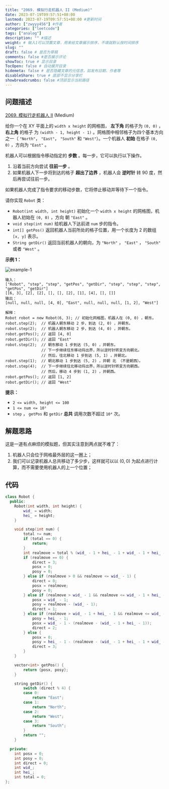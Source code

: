 ```yaml
---
title: "2069. 模拟行走机器人 II (Medium)"
date: 2023-07-19T09:57:51+08:00
lastmod: 2023-07-19T09:57:51+08:00 #更新时间
author: ["zwyyy456"] #作者
categories: ["leetcode"]
tags: ["analog"]
description: "" #描述
weight: # 输入1可以顶置文章，用来给文章展示排序，不填就默认按时间排序
slug: ""
draft: false # 是否为草稿
comments: false #是否展示评论
showToc: true # 显示目录
TocOpen: false # 自动展开目录
hidemeta: false # 是否隐藏文章的元信息，如发布日期、作者等
disableShare: true # 底部不显示分享栏
showbreadcrumbs: false #顶部显示当前路径
---
```

## 问题描述

[2069. 模拟行走机器人 II][link] (Medium)

[link]: https://leetcode.cn/problems/walking-robot-simulation-ii/

给你一个在 XY 平面上的 `width x height` 的网格图， **左下角** 的格子为 `(0, 0)` ， **右上角** 的格子
为 `(width - 1, height - 1)` 。网格图中相邻格子为四个基本方向之一（ `"North"`， `"East"`， `"South"`
和 `"West"`）。一个机器人 **初始** 在格子 `(0, 0)` ，方向为 `"East"` 。

机器人可以根据指令移动指定的 **步数** 。每一步，它可以执行以下操作。

1. 沿着当前方向尝试 **往前一步** 。
2. 如果机器人下一步将到达的格子 **超出了边界** ，机器人会 **逆时针** 转 90 度，然后再尝试往前一步。

如果机器人完成了指令要求的移动步数，它将停止移动并等待下一个指令。

请你实现 `Robot` 类：

- `Robot(int width, int height)` 初始化一个 `width x height` 的网格图，机器人初始在 `(0, 0)` ，方向
朝 `"East"` 。
- `void step(int num)` 给机器人下达前进 `num` 步的指令。
- `int[] getPos()` 返回机器人当前所处的格子位置，用一个长度为 2 的数组 `[x, y]` 表示。
- `String getDir()` 返回当前机器人的朝向，为 `"North"` ， `"East"` ， `"South"` 或者 `"West"` 。

**示例 1：**

![example-1](https://pic-upyun.zwyyy456.tech/smms/2023-12-26-065459.png)

```
输入：
["Robot", "step", "step", "getPos", "getDir", "step", "step", "step", "getPos", "getDir"]
[[6, 3], [2], [2], [], [], [2], [1], [4], [], []]
输出：
[null, null, null, [4, 0], "East", null, null, null, [1, 2], "West"]

解释：
Robot robot = new Robot(6, 3); // 初始化网格图，机器人在 (0, 0) ，朝东。
robot.step(2);  // 机器人朝东移动 2 步，到达 (2, 0) ，并朝东。
robot.step(2);  // 机器人朝东移动 2 步，到达 (4, 0) ，并朝东。
robot.getPos(); // 返回 [4, 0]
robot.getDir(); // 返回 "East"
robot.step(2);  // 朝东移动 1 步到达 (5, 0) ，并朝东。
                // 下一步继续往东移动将出界，所以逆时针转变方向朝北。
                // 然后，往北移动 1 步到达 (5, 1) ，并朝北。
robot.step(1);  // 朝北移动 1 步到达 (5, 2) ，并朝 北 （不是朝西）。
robot.step(4);  // 下一步继续往北移动将出界，所以逆时针转变方向朝西。
                // 然后，移动 4 步到 (1, 2) ，并朝西。
robot.getPos(); // 返回 [1, 2]
robot.getDir(); // 返回 "West"

```

**提示：**

- `2 <= width, height <= 100`
- `1 <= num <= 10⁵`
- `step` ， `getPos` 和 `getDir` **总共** 调用次数不超过 `10⁴` 次。


## 解题思路

这是一道有点麻烦的模拟题，但其实注意到两点就不难了：

1. 机器人只会位于网格最外层的这一圈上；
2. 我们可以记录机器人总共移动了多少步，这样就可以以 $(0, 0)$ 为起点进行计算，而不需要使用机器人的上一个位置；

## 代码

```cpp
class Robot {
  public:
    Robot(int width, int height) {
        wid_ = width;
        hei_ = height;
    }

    void step(int num) {
        total += num;
        if (total == 0) {
            return;
        }
        int realmove = total % (wid_ - 1 + hei_ - 1 + wid_ - 1 + hei_ - 1);
        if (realmove == 0) {
            direct = 3;
            posx = 0;
            posy = 0;
        } else if (realmove > 0 && realmove <= wid_ - 1) {
            direct = 0;
            posx = realmove;
            posy = 0;
        } else if (realmove > wid_ - 1 && realmove <= wid_ - 1 + hei_ - 1) {
            posx = wid_ - 1;
            posy = realmove - (wid_ - 1);
            direct = 1;
        } else if (realmove > wid_ - 1 + hei_ - 1 && realmove <= wid_ - 1 + hei_ - 1 + wid_ - 1) {
            posy = hei_ - 1;
            posx = wid_ - 1 - (realmove - (wid_ - 1 + hei_ - 1));
            direct = 2;
        } else {
            posx = 0;
            posy = hei_ - 1 - (realmove - (wid_ - 1 + hei_ - 1 + wid_ - 1));
            direct = 3;
        }
    }

    vector<int> getPos() {
        return {posx, posy};
    }

    string getDir() {
        switch (direct % 4) {
        case 0:
            return "East";
        case 1:
            return "North";
        case 2:
            return "West";
        case 3:
            return "South";
        }
        return "";
    }

  private:
    int posx = 0;
    int posy = 0;
    int direct = 0;
    int wid_;
    int hei_;
    int total = 0;
};
```